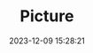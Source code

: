 ---
weight: 1
images:
- /images/edited/127.jpeg
title: Picture
date: 2023-12-09 15:28:21
tags: [luminarneo,work,ILCE7M3,67.1,bird]
---